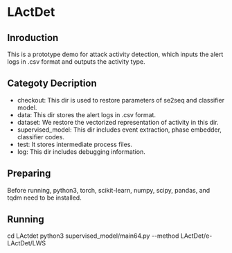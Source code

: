 # LActDet
## Inroduction
This is a prototype demo for attack activity detection, which inputs the alert logs in .csv format and outputs the activity type.
## Categoty Decription
* checkout: This dir is used to restore parameters of se2seq and classifier model.
* data: This dir stores the alert logs in .csv format.
* dataset: We restore the vectorized representation of activity in this dir.
* supervised_model: This dir includes event extraction, phase embedder, classifier codes.
* test: It stores intermediate process files.
* log: This dir includes debugging information.
## Preparing
Before running, python3, torch, scikit-learn, numpy, scipy, pandas, and tqdm need to be installed.
## Running
cd LActdet
python3 supervised_model/main64.py --method LActDet/e-LActDet/LWS

